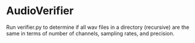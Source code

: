 # AudioVerifier

Run verifier.py to determine if all wav files in a directory (recursive) are the same in terms of
number of channels, sampling rates, and precision.

